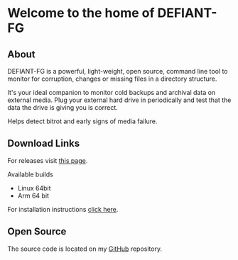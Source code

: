 # Welcome to the home of DEFIANT-FG

## About

DEFIANT-FG is a powerful, light-weight, open source, command line tool to monitor for corruption, changes or missing files in a directory structure.

It's your ideal companion to monitor cold backups and archival data on external media. Plug your external hard drive in periodically and test that the data the drive is giving you is correct.

Helps detect bitrot and early signs of media failure.


## Download Links

For releases visit [this page](https://github.com/karlh001/defiant-fg/releases).

Available builds

- Linux 64bit
- Arm 64 bit

For installation instructions [click here](installation.md).

## Open Source

The source code is located on my [GitHub](https://github.com/karlh001/defiant-fg) repository. 
